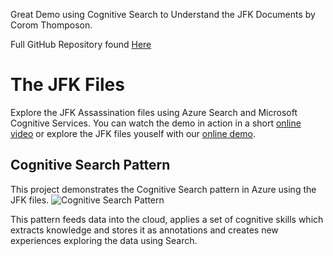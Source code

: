Great Demo using Cognitive Search to Understand the JFK Documents by Corom Thomposon.

Full GitHub Repository found [Here](https://github.com/Microsoft/AzureSearch_JFK_Files)

# The JFK Files
Explore the JFK Assassination files using Azure Search and Microsoft Cognitive Services.
You can watch the demo in action in a short [online video](https://channel9.msdn.com/Shows/AI-Show/Using-Cognitive-Search-to-Understand-the-JFK-Documents)
or explore the JFK files youself with our [online demo](https://aka.ms/jfkfiles-demo).

## Cognitive Search Pattern
This project demonstrates the Cognitive Search pattern in Azure using the JFK files.
![Cognitive Search Pattern](https://raw.githubusercontent.com/Microsoft/AzureSearch_JFK_Files/master/images/cognitive-search-pattern.jpg)

This pattern feeds data into the cloud, applies a set of cognitive skills
 which extracts knowledge and stores it as annotations
 and creates new experiences exploring the data using Search.
